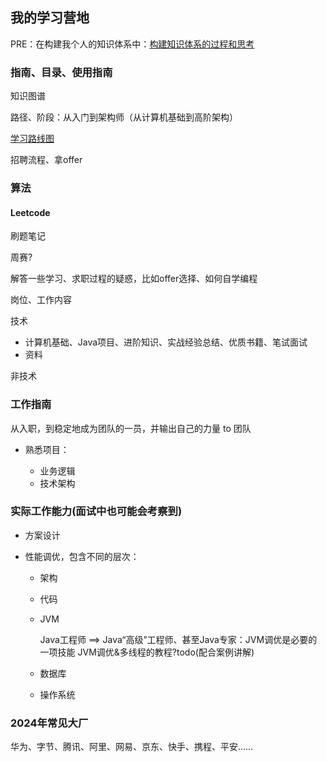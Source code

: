## 我的学习营地

PRE：在构建我个人的知识体系中：[构建知识体系的过程和思考](how-to-build-knowledge-world.md)

### 指南、目录、使用指南

知识图谱

路径、阶段：从入门到架构师（从计算机基础到高阶架构）

[学习路线图](G:\重新学习java\3学习笔记版\20240529来自李金燕分享_Java面试手册\java学习路线.xmind)



招聘流程、拿offer





### 算法

#### Leetcode

刷题笔记

周赛?


解答一些学习、求职过程的疑惑，比如offer选择、如何自学编程







岗位、工作内容

技术

+ 计算机基础、Java项目、进阶知识、实战经验总结、优质书籍、笔试面试
+ 资料

非技术





### 工作指南

从入职，到稳定地成为团队的一员，并输出自己的力量 to 团队

+ 熟悉项目：

  + 业务逻辑
  + 技术架构

### 实际工作能力(面试中也可能会考察到)

+ 方案设计

+ 性能调优，包含不同的层次：

  + 架构

  + 代码

  + JVM

    Java工程师 ⟹ Java“高级”工程师、甚至Java专家：JVM调优是必要的一项技能
    JVM调优&多线程的教程?todo(配合案例讲解)

  + 数据库

  + 操作系统

### 2024年常见大厂

华为、字节、腾讯、阿里、网易、京东、快手、携程、平安……